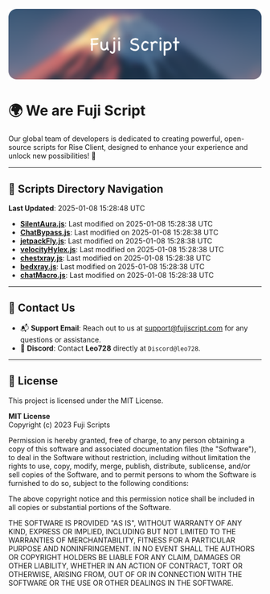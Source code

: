 ![Banner](.github/b.webp)

# 🌍 **We are Fuji Script**

Our global team of developers is dedicated to creating powerful, open-source scripts for Rise Client, designed to enhance your experience and unlock new possibilities! 🌟

---
<!-- SCRIPTS_NAVIGATION_START -->
## 📂 **Scripts Directory Navigation**

**Last Updated**: 2025-01-08 15:28:48 UTC

- **[SilentAura.js](scripts/SilentAura.js)**: Last modified on 2025-01-08 15:28:38 UTC
- **[ChatBypass.js](scripts/ChatBypass.js)**: Last modified on 2025-01-08 15:28:38 UTC
- **[jetpackFly.js](scripts/jetpackFly.js)**: Last modified on 2025-01-08 15:28:38 UTC
- **[velocityHylex.js](scripts/velocityHylex.js)**: Last modified on 2025-01-08 15:28:38 UTC
- **[chestxray.js](scripts/chestxray.js)**: Last modified on 2025-01-08 15:28:38 UTC
- **[bedxray.js](scripts/bedxray.js)**: Last modified on 2025-01-08 15:28:38 UTC
- **[chatMacro.js](scripts/chatMacro.js)**: Last modified on 2025-01-08 15:28:38 UTC

<!-- SCRIPTS_NAVIGATION_END -->

---

## 💬 **Contact Us**  
- 📬 **Support Email**: Reach out to us at [support@fujiscript.com](mailto:support@fujiscript.com) for any questions or assistance.  
- 💬 **Discord**: Contact **Leo728** directly at `Discord@leo728`.

---

## 📜 **License**

This project is licensed under the MIT License.  

**MIT License**  
Copyright (c) 2023 Fuji Scripts  

Permission is hereby granted, free of charge, to any person obtaining a copy of this software and associated documentation files (the "Software"), to deal in the Software without restriction, including without limitation the rights to use, copy, modify, merge, publish, distribute, sublicense, and/or sell copies of the Software, and to permit persons to whom the Software is furnished to do so, subject to the following conditions:  

The above copyright notice and this permission notice shall be included in all copies or substantial portions of the Software.  

THE SOFTWARE IS PROVIDED "AS IS", WITHOUT WARRANTY OF ANY KIND, EXPRESS OR IMPLIED, INCLUDING BUT NOT LIMITED TO THE WARRANTIES OF MERCHANTABILITY, FITNESS FOR A PARTICULAR PURPOSE AND NONINFRINGEMENT. IN NO EVENT SHALL THE AUTHORS OR COPYRIGHT HOLDERS BE LIABLE FOR ANY CLAIM, DAMAGES OR OTHER LIABILITY, WHETHER IN AN ACTION OF CONTRACT, TORT OR OTHERWISE, ARISING FROM, OUT OF OR IN CONNECTION WITH THE SOFTWARE OR THE USE OR OTHER DEALINGS IN THE SOFTWARE.  
